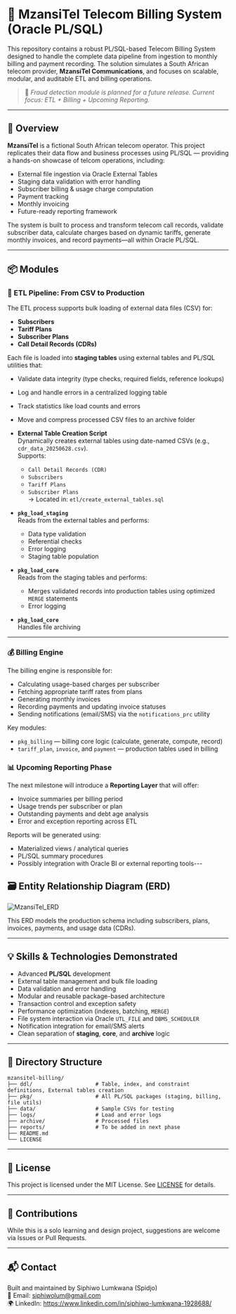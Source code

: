 # 📡 MzansiTel Telecom Billing System (Oracle PL/SQL)

This repository contains a robust PL/SQL-based Telecom Billing System designed to handle the complete data pipeline from ingestion to monthly billing and payment recording. The solution simulates a South African telecom provider, **MzansiTel Communications**, and focuses on scalable, modular, and auditable ETL and billing operations.

> 🚧 *Fraud detection module is planned for a future release. Current focus: ETL + Billing + Upcoming Reporting.*

---

## 🚀 Overview

**MzansiTel** is a fictional South African telecom operator. This project replicates their data flow and business processes using PL/SQL — providing a hands-on showcase of telcom operations, including:

- External file ingestion via Oracle External Tables
- Staging data validation with error handling
- Subscriber billing & usage charge computation
- Payment tracking
- Monthly invoicing
- Future-ready reporting framework

The system is built to process and transform telecom call records, validate subscriber data, calculate charges based on dynamic tariffs, generate monthly invoices, and record payments—all within Oracle PL/SQL.

---

## 📦 Modules

### 🔁 ETL Pipeline: From CSV to Production
The ETL process supports bulk loading of external data files (CSV) for:

- **Subscribers**
- **Tariff Plans**
- **Subscriber Plans**
- **Call Detail Records (CDRs)**

Each file is loaded into **staging tables** using external tables and PL/SQL utilities that:
- Validate data integrity (type checks, required fields, reference lookups)
- Log and handle errors in a centralized logging table
- Track statistics like load counts and errors
- Move and compress processed CSV files to an archive folder

- **External Table Creation Script**  
  Dynamically creates external tables using date-named CSVs (e.g., `cdr_data_20250628.csv`).  
  Supports:
  - `Call Detail Records (CDR)`
  - `Subscribers`
  - `Tariff Plans`
  - `Subscriber Plans`  
  → Located in: `etl/create_external_tables.sql`

- **`pkg_load_staging`**  
  Reads from the external tables and performs:
  - Data type validation
  - Referential checks
  - Error logging
  - Staging table population
 
- **`pkg_load_core`**  
  Reads from the staging tables and performs:
  - Merges validated records into production tables using optimized `MERGE` statements
  - Error logging

- **`pkg_load_core`**  
  Handles file archiving

---

### 💰 Billing Engine
The billing engine is responsible for:

- Calculating usage-based charges per subscriber
- Fetching appropriate tariff rates from plans
- Generating monthly invoices
- Recording payments and updating invoice statuses
- Sending notifications (email/SMS) via the `notifications_prc` utility

Key modules:
- `pkg_billing` — billing core logic (calculate, generate, compute, record)
- `tariff_plan`, `invoice`, and `payment` — production tables used in billing

### 📊 Upcoming Reporting Phase
The next milestone will introduce a **Reporting Layer** that will offer:

- Invoice summaries per billing period
- Usage trends per subscriber or plan
- Outstanding payments and debt age analysis
- Error and exception reporting across ETL

Reports will be generated using:
- Materialized views / analytical queries
- PL/SQL summary procedures
- Possibly integration with Oracle BI or external reporting tools---

## 🗃️ Entity Relationship Diagram (ERD)

![MzansiTel_ERD](https://github.com/user-attachments/assets/8777b14c-4fca-4de8-9152-1724558f2fcb)


This ERD models the production schema including subscribers, plans, invoices, payments, and usage data (CDRs).

---

## 💡 Skills & Technologies Demonstrated

- Advanced **PL/SQL** development
- External table management and bulk file loading
- Data validation and error handling
- Modular and reusable package-based architecture
- Transaction control and exception safety
- Performance optimization (indexes, batching, `MERGE`)
- File system interaction via Oracle `UTL_FILE` and `DBMS_SCHEDULER`
- Notification integration for email/SMS alerts
- Clean separation of **staging**, **core**, and **archive** logic

---

## 📁 Directory Structure

```
mzansitel-billing/
├── ddl/                    # Table, index, and constraint definitions, External tables creation
├── pkg/                    # All PL/SQL packages (staging, billing, file utils)
├── data/                   # Sample CSVs for testing
├── logs/                   # Load and error logs
├── archive/                # Processed files
├── reports/                # To be added in next phase
├── README.md
└── LICENSE
```

---

## 📄 License

This project is licensed under the MIT License. See [LICENSE](./LICENSE) for details.

---

## 🙌 Contributions

While this is a solo learning and design project, suggestions are welcome via Issues or Pull Requests.

---

## 📬 Contact

Built and maintained by Siphiwo Lumkwana (Spidjo)  
📧 Email: siphiwolum@gmail.com  
🌍 LinkedIn: https://www.linkedin.com/in/siphiwo-lumkwana-1928688/
